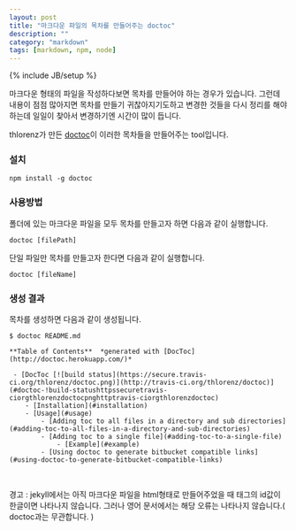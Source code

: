 ```yaml
---
layout: post
title: "마크다운 파일의 목차를 만들어주는 doctoc"
description: ""
category: "markdown"
tags: [markdown, npm, node]
---
```

{% include JB/setup %}

마크다운 형태의 파일을 작성하다보면 목차를 만들어야 하는 경우가 있습니다. 그런데 내용이 점점 많아지면 목차를 만들기 귀찮아지기도하고 변경한 것들을 다시 정리를 해야하는데 일일이 찾아서 변경하기엔 시간이 많이 듭니다.

thlorenz가 만든 [doctoc](https://github.com/thlorenz/doctoc)이 이러한 목차들을 만들어주는 tool입니다.


### 설치

	npm install -g doctoc


### 사용방법

폴더에 있는 마크다운 파일을 모두 목차를 만들고자 하면 다음과 같이 실행합니다.
	
	doctoc [filePath]

단일 파일만 목차를 만들고자 한다면 다음과 같이 실행합니다.

	doctoc [fileName]


### 생성 결과

목차를 생성하면 다음과 같이 생성됩니다.

	$ doctoc README.md

	**Table of Contents**  *generated with [DocToc](http://doctoc.herokuapp.com/)*

	 - [DocToc [![build status](https://secure.travis-ci.org/thlorenz/doctoc.png)](http://travis-ci.org/thlorenz/doctoc)](#doctoc-!build-statushttpssecuretravis-ciorgthlorenzdoctocpnghttptravis-ciorgthlorenzdoctoc)
	    - [Installation](#installation)
	    - [Usage](#usage)
	        - [Adding toc to all files in a directory and sub directories](#adding-toc-to-all-files-in-a-directory-and-sub-directories)
	        - [Adding toc to a single file](#adding-toc-to-a-single-file)
	            - [Example](#example)
	        - [Using doctoc to generate bitbucket compatible links](#using-doctoc-to-generate-bitbucket-compatible-links)


<br /><div class="alert warning">경고 : jekyll에서는 아직 마크다운 파일을 html형태로 만들어주었을 때 태그의 id값이 한글이면 나타나지 않습니다. 그러나 영어 문서에서는 해당 오류는 나타나지 않습니다.( doctoc과는 무관합니다. )</div>
